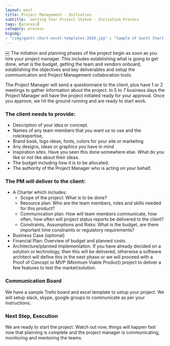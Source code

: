 ```yaml
---
layout: post
title: Project Management - Initiation
subtitle:  Getting Your Project Stated - Initiation Process
tags: [process]
category: process
bigimg:
- "/img/gantt-chart-excel-templates-2010.jpg" : "Sample of Gantt Chart Template"
---
```

￼
The initiation and planning phases
of the project begin as soon as you hire your project manager.   This includes establishing what is going to get done, what is the budget, getting the team and 
vendors onboard, establishing the objectives and key deliverables and setup the communication and Project Management  collaboration tools.  

The Project Manager will send a questionnaire to the client, plus have 1 or 2 meetings to gather information about the project.    In 5 to 7 business days the Project Manager will have the project initiated ready for your approval.  Once you approve, we hit the ground running and are ready to start work.

### The client needs to provide:

* Description of your idea or concept.
* Names of any team members that you want us to use and the role/expertise,
* Brand book, logo ideas, fonts, colors for your site or marketing
* Any designs, ideas or graphics you have in mind
* Inspiration sites.  Have you seen this done somewhere else.  What do you like or not like about their ideas.
* The budget including how it is to be allocated.
* The authority of the Project Manager who is acting on your behalf.

### The PM will deliver to the client:

* A Charter which includes:
  * Scope of the project:  What is to be done?
  * Resource plan:  Who are the team members, roles and skills needed for this product?
  * Communication plan:   How will team members communicate, how often, how often will project status reports be delivered to the client?
  * Constraints, Assumptions and Risks:  What is the budget, are there important time constraints or regulatory requirements?
* Business Case (optional)
* Financial Plan:  Overview of budget and planned costs.
* Architecture/planned implementation.  If you have already decided on a solution or technology, then this will be delivered, otherwise a software architect will define this in the next phase or we will proceed with a Proof of Concept or MVP (Minimum Viable Product) project to deliver a few features to test the market/solution.  

### Communication Board

We have a sample Trello board and excel template to setup your project.   We will setup slack, skype, google groups to communicate as per your instructions.  

### Next Step, Execution
  
We are ready to start the project.  Watch out now, things will happen fast now that planning is complete and the 
project manager is communicating, monitoring and mentoring the teams. 
